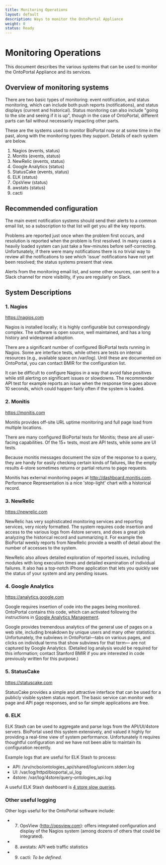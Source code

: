 ```yaml
---
title: Monitoring Operations
layout: default
description: Ways to monitor the OntoPortal Appliance
weight: 0
status: Ready
---
```


# Monitoring Operations

This document describes the various systems that can be used to monitor the OntoPortal Appliance and its services. 

## Overview of monitoring systems

There are two basic types of monitoring: event notification, and status monitoring, which can include both push reports (notifications), and status displays (current and historical). Status monitoring can also include "going to the site and seeing if it is up", though in the case of OntoPortal, different parts can fail without necessarily impacting other parts.

These are the systems used to monitor BioPortal now or at some time in the past, 
along with the monitoring types they support. Details of each system are below. 

1. Nagios (events, status)
2. Monitis (events, status)
3. NewRelic (events, status)
4. Google Analytics (status)
5. StatusCake (events, status)
6. ELK (status)
7. OpsView (status)
8. awstats (status)
9. cacti 

## Recommended configuration

The main event notification systems should send their alerts 
to a common email list, 
so a subscription to that list will get you all the key reports.

Problems are reported just once when the problem first occurs, 
and resolution is reported when the problem is first resolved. 
In many cases a heavily loaded system can just take a few-minutes 
before self-correcting. 
Unfortunately, if there were many notifications there is no trivial way 
to review all the notifications to see which 'issue' notifications 
have not yet been resolved; the status systems present that view.

Alerts from the monitoring email list, and some other sources, 
can sent to a Slack channel for more visibility, if you are regularly on Slack. 

## System Descriptions

### 1. Nagios
https://nagios.com

Nagios is installed locally; it is highly configurable but correspondingly complex. The software is open source, well maintained, and has a long history and widespread adoption.

There are a significant number of configured BioPortal tests running in Nagios. Some are interface tests, while others are tests on internal resources (e.g., available space on /var/log). Until these are documented on OntoPortal,
you can contact BMIR for the configuration list.

It can be difficult to configure Nagios in a way that avoid false positives
while still alerting on significant issues or slowdowns.
The recommender API test for example reports an issue 
when the response time goes above 10 seconds, which could happen fairly often
if the system is loaded. 

### 2. Monitis
https://monitis.com

Monitis provides off-site URL uptime monitoring and full page load from multiple locations. 

There are many configured BioPortal tests for Monitis; 
these are all user-facing capabilities. 
Of the 15+ tests, most are API tests, while some are UI tests.

Because monitis messages document the size of the response to a query, 
they are handy for easily checking certain kinds of failures, 
like the empty results 4-store sometimes returns or 
partial returns to page requests.

Monitis has external monitoring pages at http://dashboard.monitis.com. 
Performance Representation is a nice 'stop-light' chart with a historical record.

### 3. NewRelic

https://newrelic.com

NewRelic has very sophisticated monitoring services and reporting services, 
very nicely formatted. 
The system requires code insertion and 
access to the various logs from 4store servers, 
and does a great job analyzing the historical record and summarizing it.
For example the BioPortal weekly reports from NewRelic provide a wealth of detail 
about the number of accesses to the system.

NewRelic also allows detailed exploration of reported issues, 
including modules with long execution times and 
detailed examination of individual failures. 
It also has a top-notch iPhone application that lets you quickly see 
the status of your system and any pending issues.

### 4. Google Analytics

https://analytics.google.com

Google requires insertion of code into the pages being monitored.
OntoPortal contains this code, which can activated following 
the instructions in [Google Analytics Management](../google_analytics_management).

Google provides tremendous analytics of the general use of pages on a web site,
including breakdown by unique users and many other statistics.
Unfortunately, the subviews in OntoPortal—tabs on various pages,
and clicks on individual terms that show subviews for that term—
are not captured by Google Analytics. 
(Detailed log analysis would be required for this information;
contact Stanford BMIR if you are interested in code previously written for this purpose.)

### 5. StatusCake 

https://statuscake.com

StatusCake provides a simple and attractive interface 
that can be used for a publicly visible system status report.
The basic service can monitor web page and API page responses,
and so far simple applications are free.

### 6. ELK

ELK Stash can be used to aggregate and parse logs from the API/UI/4store servers.
BioPortal used this system extensively, and valued it highly
for providing a real-time view of system performance.
Unfortunately it requires thoughtful configuration
and we have not been able to maintain its configuration recently.

Example logs that are useful for ELK Stash to process:

* API:  /srv/ncbo/ontologies_api/shared/log/unicorn.stderr.log
* UI:  /var/log/httpd/bioportal_ui_log
* 4store: /var/log/4store/query-ontologies_api.log

A useful ELK Stash dashboard is [4 store slow queries](http://ncbo-logstash1.stanford.edu/app/kibana#/dashboard/4store_slow_queries).

### Other useful logging

Other logs useful for the OntoPortal software include:

* 7. OpsView (http://opsview.com): offers integrated configuration and display of the Nagios system (among dozens of others that could be integrated). 
* 8. awstats: API web traffic statistics
* 9. cacti: _To be defined._
